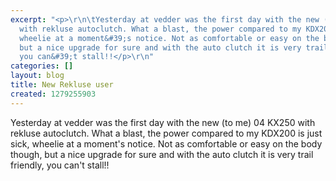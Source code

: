 ```yaml
---
excerpt: "<p>\r\n\tYesterday at vedder was the first day with the new (to me) 04 KX250
  with rekluse autoclutch. What a blast, the power compared to my KDX200 is just sick,
  wheelie at a moment&#39;s notice. Not as comfortable or easy on the body though,
  but a nice upgrade for sure and with the auto clutch it is very trail friendly,
  you can&#39;t stall!!</p>\r\n"
categories: []
layout: blog
title: New Rekluse user
created: 1279255903
---
```

<p>
	Yesterday at vedder was the first day with the new (to me) 04 KX250 with rekluse autoclutch. What a blast, the power compared to my KDX200 is just sick, wheelie at a moment&#39;s notice. Not as comfortable or easy on the body though, but a nice upgrade for sure and with the auto clutch it is very trail friendly, you can&#39;t stall!!</p>

